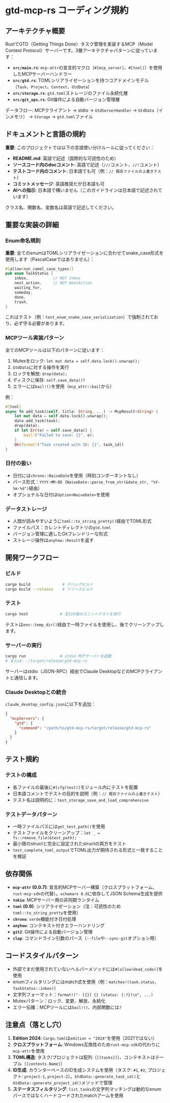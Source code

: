 # gtd-mcp-rs コーディング規約

## アーキテクチャ概要

RustでGTD（Getting Things Done）タスク管理を実装するMCP（Model Context Protocol）サーバーです。3層アーキテクチャパターンに従っています：

- **`src/main.rs`**: `mcp-attr`の宣言的マクロ（`#[mcp_server]`、`#[tool]`）を使用したMCPサーバーハンドラー
- **`src/gtd.rs`**: TOMLシリアライゼーションを持つコアドメインモデル（`Task`、`Project`、`Context`、`GtdData`）
- **`src/storage.rs`**: `gtd.toml`ストレージのファイル永続化層
- **`src/git_ops.rs`**: Git操作による自動バージョン管理層

データフロー: MCPクライアント → stdio → `GtdServerHandler` → `GtdData`（インメモリ） → `Storage` → `gtd.toml`ファイル

## ドキュメントと言語の規約

**重要**: このプロジェクトでは以下の言語使い分けルールに従ってください：

- **README.md**: 英語で記述（国際的な可読性のため）
- **ソースコード内のdocコメント**: 英語で記述（`///`コメント、`//!`コメント）
- **テストコード内のコメント**: 日本語でも可（例：`// 既存ファイルの上書きテスト`）
- **コミットメッセージ**: 英語推奨だが日本語も可
- **AIへの指示**: 日本語で構いません（このガイドラインは日本語で記述されています）

クラス名、関数名、変数名は英語で記述してください。

## 重要な実装の詳細

### Enum命名規則
**重要**: 全てのenumはTOMLシリアライゼーションに合わせてsnake_case形式を使用します（PascalCaseではありません）：
```rust
#[allow(non_camel_case_types)]
pub enum TaskStatus {
    inbox,           // NOT Inbox
    next_action,     // NOT NextAction
    waiting_for,
    someday,
    done,
    trash,
}
```
これはテスト（例：`test_enum_snake_case_serialization`）で強制されており、必ず守る必要があります。

### MCPツール実装パターン
全てのMCPツールは以下のパターンに従います：
1. Mutexをロック: `let mut data = self.data.lock().unwrap();`
2. `GtdData`に対する操作を実行
3. ロックを解放: `drop(data);`
4. ディスクに保存: `self.save_data()?`
5. エラーには`bail!()`を使用（`mcp_attr::bail`から）

例：
```rust
#[tool]
async fn add_task(&self, title: String, ...) -> McpResult<String> {
    let mut data = self.data.lock().unwrap();
    data.add_task(task);
    drop(data);
    if let Err(e) = self.save_data() {
        bail!("Failed to save: {}", e);
    }
    Ok(format!("Task created with ID: {}", task_id))
}
```

### 日付の扱い
- 日付には`chrono::NaiveDate`を使用（時刻コンポーネントなし）
- パース形式：`YYYY-MM-DD`（`NaiveDate::parse_from_str(&date_str, "%Y-%m-%d")`経由）
- オプショナルな日付は`Option<NaiveDate>`を使用

### データストレージ
- 人間が読みやすいように`toml::to_string_pretty()`経由でTOML形式
- ファイルパス：カレントディレクトリの`gtd.toml`
- バージョン管理に適したGitフレンドリーな形式
- ストレージ操作は`anyhow::Result`を返す

## 開発ワークフロー

### ビルド
```bash
cargo build              # デバッグビルド
cargo build --release    # リリースビルド
```

### テスト
```bash
cargo test              # 全119個のユニットテストを実行
```
テストは`env::temp_dir()`経由で一時ファイルを使用し、後でクリーンアップします。

### サーバーの実行
```bash
cargo run               # stdio MCPサーバーを起動
# または: ./target/release/gtd-mcp-rs
```
サーバーはstdio（JSON-RPC）経由でClaude DesktopなどのMCPクライアントと通信します。

### Claude Desktopとの統合
`claude_desktop_config.json`に以下を追加：
```json
{
  "mcpServers": {
    "gtd": {
      "command": "/path/to/gtd-mcp-rs/target/release/gtd-mcp-rs"
    }
  }
}
```

## テスト規約

### テストの構成
- 各ファイルの最後に`#[cfg(test)]`モジュール内にテストを配置
- 日本語コメントでテストの目的を説明（例：`// 既存ファイルの上書きテスト`）
- テスト名は説明的に：`test_storage_save_and_load_comprehensive`

### テストデータパターン
- 一時ファイルパスには`get_test_path()`を使用
- テストファイルをクリーンアップ：`let _ = fs::remove_file(&test_path);`
- 最小限のstructと完全に設定されたstructの両方をテスト
- `test_complete_toml_output`でTOML出力が期待される形式と一致することを検証

## 依存関係

- **`mcp-attr` (0.0.7)**: 宣言的MCPサーバー構築（クロスプラットフォーム、`rust-mcp-sdk`の代替）。`schemars 0.8`に依存してJSON Schema生成を提供
- **`tokio`**: MCPサーバー用の非同期ランタイム
- **`toml` (0.9)**: シリアライゼーション（注：可読性のため`toml::to_string_pretty`を使用）
- **`chrono`**: `serde`機能付き日付処理
- **`anyhow`**: コンテキスト付きエラーハンドリング
- **`git2`**: Git操作による自動バージョン管理
- **`clap`**: コマンドライン引数のパース（`--file`や`--sync-git`オプション用）

## コードスタイルパターン

- 外部でまだ使用されていないヘルパーメソッドには`#[allow(dead_code)]`を使用
- enumフィルタリングにはmatch式を使用（例：`matches!(task.status, TaskStatus::inbox)`）
- 文字列フォーマット：`format!("- [{}] {} (status: {:?})\n", ...)`
- Mutexパターン：ロック、変更、解放、永続化
- エラー伝播：MCPツールには`bail!()`、内部関数には`?`

## 注意点（落とし穴）

1. **Edition 2024**: `Cargo.toml`は`edition = "2024"`を使用（2021ではない）
2. **クロスプラットフォーム**: Windows互換性のため`rust-mcp-sdk`の代わりに`mcp-attr`を使用
3. **TOML構造**: タスク/プロジェクトは配列（`[[tasks]]`）、コンテキストはテーブル（`[contexts.Name]`）
4. **ID生成**: カウンターベースのID生成システムを使用（タスク: `#1`, `#2`, プロジェクト: `project-1`, `project-2`）。`GtdData::generate_task_id()`と`GtdData::generate_project_id()`メソッドで管理
5. **ステータスフィルタリング**: `list_tasks`の文字列マッチングは動的なenumパースではなくハードコードされたmatchアームを使用
